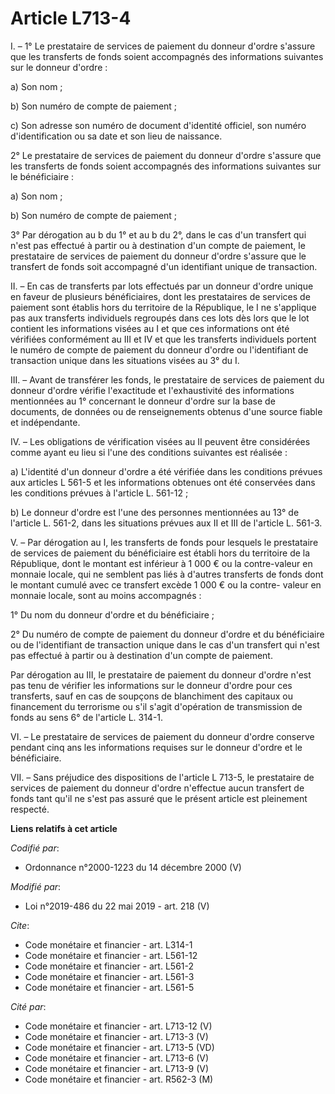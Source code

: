 # Article L713-4

I. – 1° Le prestataire de services de paiement du donneur d'ordre s'assure que les transferts de fonds soient accompagnés des
informations suivantes sur le donneur d'ordre :

a) Son nom ;

b) Son numéro de compte de paiement ;

c) Son adresse son numéro de document d'identité officiel, son numéro d'identification ou sa date et son lieu de naissance.

2° Le prestataire de services de paiement du donneur d'ordre s'assure que les transferts de fonds soient accompagnés des
informations suivantes sur le bénéficiaire :

a) Son nom ;

b) Son numéro de compte de paiement ;

3° Par dérogation au b du 1° et au b du 2°, dans le cas d'un transfert qui n'est pas effectué à partir ou à destination d'un
compte de paiement, le prestataire de services de paiement du donneur d'ordre s'assure que le transfert de fonds soit
accompagné d'un identifiant unique de transaction.

II. – En cas de transferts par lots effectués par un donneur d'ordre unique en faveur de plusieurs bénéficiaires, dont les
prestataires de services de paiement sont établis hors du territoire de la République, le I ne s'applique pas aux transferts
individuels regroupés dans ces lots dès lors que le lot contient les informations visées au I et que ces informations ont été
vérifiées conformément au III et IV et que les transferts individuels portent le numéro de compte de paiement du donneur
d'ordre ou l'identifiant de transaction unique dans les situations visées au 3° du I.

III. – Avant de transférer les fonds, le prestataire de services de paiement du donneur d'ordre vérifie l'exactitude et
l'exhaustivité des informations mentionnées au 1° concernant le donneur d'ordre sur la base de documents, de données ou de
renseignements obtenus d'une source fiable et indépendante.

IV. – Les obligations de vérification visées au II peuvent être considérées comme ayant eu lieu si l'une des conditions
suivantes est réalisée :

a) L'identité d'un donneur d'ordre a été vérifiée dans les conditions prévues aux articles L 561-5 et les informations
obtenues ont été conservées dans les conditions prévues à l'article L. 561-12 ;

b) Le donneur d'ordre est l'une des personnes mentionnées au 13° de l'article L. 561-2, dans les situations prévues aux II et
III de l'article L. 561-3.

V. – Par dérogation au I, les transferts de fonds pour lesquels le prestataire de services de paiement du bénéficiaire est
établi hors du territoire de la République, dont le montant est inférieur à 1 000 € ou la contre-valeur en monnaie locale,
qui ne semblent pas liés à d'autres transferts de fonds dont le montant cumulé avec ce transfert excède 1 000 € ou la contre-
valeur en monnaie locale, sont au moins accompagnés :

1° Du nom du donneur d'ordre et du bénéficiaire ;

2° Du numéro de compte de paiement du donneur d'ordre et du bénéficiaire ou de l'identifiant de transaction unique dans le
cas d'un transfert qui n'est pas effectué à partir ou à destination d'un compte de paiement.

Par dérogation au III, le prestataire de paiement du donneur d'ordre n'est pas tenu de vérifier les informations sur le
donneur d'ordre pour ces transferts, sauf en cas de soupçons de blanchiment des capitaux ou financement du terrorisme ou s'il
s'agit d'opération de transmission de fonds au sens 6° de l'article L. 314-1.

VI. – Le prestataire de services de paiement du donneur d'ordre conserve pendant cinq ans les informations requises sur le
donneur d'ordre et le bénéficiaire.

VII. – Sans préjudice des dispositions de l'article L 713-5, le prestataire de services de paiement du donneur d'ordre
n'effectue aucun transfert de fonds tant qu'il ne s'est pas assuré que le présent article est pleinement respecté.

**Liens relatifs à cet article**

_Codifié par_:

  - Ordonnance n°2000-1223 du 14 décembre 2000 (V)

_Modifié par_:

  - Loi n°2019-486 du 22 mai 2019 - art. 218 (V)

_Cite_:

  - Code monétaire et financier - art. L314-1
  - Code monétaire et financier - art. L561-12
  - Code monétaire et financier - art. L561-2
  - Code monétaire et financier - art. L561-3
  - Code monétaire et financier - art. L561-5

_Cité par_:

  - Code monétaire et financier - art. L713-12 (V)
  - Code monétaire et financier - art. L713-3 (V)
  - Code monétaire et financier - art. L713-5 (VD)
  - Code monétaire et financier - art. L713-6 (V)
  - Code monétaire et financier - art. L713-9 (V)
  - Code monétaire et financier - art. R562-3 (M)
